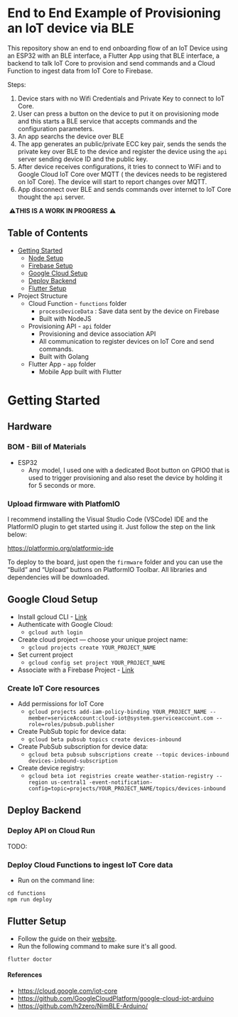 # End to End Example of Provisioning an IoT device via BLE

This repository show an end to end onboarding flow of an IoT Device using an ESP32 with an BLE interface, a Flutter App using that BLE interface, a backend to talk IoT Core to provision and send commands and a Cloud Function to ingest data from IoT Core to Firebase.

Steps:

1. Device stars with no Wifi Credentials and Private Key to connect to IoT Core.
2. User can press a button on the device to put it on provisioning mode and this starts a BLE service that accepts commands and the configuration parameters.
3. An app searchs the device over BLE
4. The app generates an public/private ECC key pair, sends the sends the private key over BLE to the device and register the device using the `api` server sending device ID and the public key.
5. After device receives configurations, it tries to connect to WiFi and to Google Cloud IoT Core over MQTT ( the devices needs to be registered on IoT Core). The device will start to report changes over MQTT.
6. App disconnect over BLE and sends commands over internet to IoT Core thought the `api` server.

️ ⚠️️️️**THIS IS A WORK IN PROGRESS** ⚠️

## Table of Contents

- [Getting Started](#getting-started)
  - [Node Setup](#node-setup)
  - [Firebase Setup](#firebase-setup)
  - [Google Cloud Setup](#google-cloud-tools-and-project)
  - [Deploy Backend](#deploy-backend)
  - [Flutter Setup](#flutter-setup)
- Project Structure
  - Cloud Function - `functions` folder
    - `processDeviceData` : Save data sent by the device on Firebase
    - Built with NodeJS
  - Provisioning API - `api` folder
    - Provisioning and device association API
    - All communication to register devices on IoT Core and send commands.
    - Built with Golang
  - Flutter App - `app` folder
    - Mobile App built with Flutter

# Getting Started

## Hardware

### BOM - Bill of Materials

- ESP32
  - Any model, I used one with a dedicated Boot button on GPIO0 that is used to trigger provisioning and also reset the device by holding it for 5 seconds or more.

### Upload firmware with PlatfomIO

I recommend installing the Visual Studio Code (VSCode) IDE and the PlatformIO plugin to get started using it. Just follow the step on the link below:

https://platformio.org/platformio-ide

To deploy to the board, just open the `firmware` folder and you can use the “Build” and “Upload” buttons on PlatformIO Toolbar. All libraries and dependencies will be downloaded.

## Google Cloud Setup

- Install gcloud CLI - [Link](https://cloud.google.com/sdk/install)
- Authenticate with Google Cloud:
  - `gcloud auth login`
- Create cloud project — choose your unique project name:
  - `gcloud projects create YOUR_PROJECT_NAME`
- Set current project
  - `gcloud config set project YOUR_PROJECT_NAME`
- Associate with a Firebase Project - [Link](https://console.firebase.google.com/)

### Create IoT Core resources

- Add permissions for IoT Core
  - `gcloud projects add-iam-policy-binding YOUR_PROJECT_NAME --member=serviceAccount:cloud-iot@system.gserviceaccount.com --role=roles/pubsub.publisher`
- Create PubSub topic for device data:
  - `gcloud beta pubsub topics create devices-inbound`
- Create PubSub subscription for device data:
  - `gcloud beta pubsub subscriptions create --topic devices-inbound devices-inbound-subscription`
- Create device registry:
  - `gcloud beta iot registries create weather-station-registry --region us-central1 -event-notification-config=topic=projects/YOUR_PROJECT_NAME/topics/devices-inbound`

## Deploy Backend

### Deploy API on Cloud Run

TODO:

### Deploy Cloud Functions to ingest IoT Core data

- Run on the command line:

```
cd functions
npm run deploy
```

## Flutter Setup

- Follow the guide on their [website](https://flutter.dev/docs/get-started/install).
- Run the following command to make sure it's all good.

```shell
flutter doctor
```

#### References

- https://cloud.google.com/iot-core
- https://github.com/GoogleCloudPlatform/google-cloud-iot-arduino
- https://github.com/h2zero/NimBLE-Arduino/

